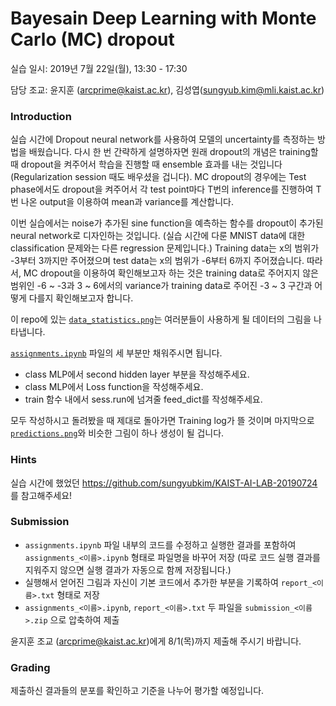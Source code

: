 # Bayesain Deep Learning with Monte Carlo (MC) dropout

실습 일시: 2019년 7월 22일(월), 13:30 - 17:30

담당 조교: 윤지훈 (arcprime@kaist.ac.kr), 김성엽(sungyub.kim@mli.kaist.ac.kr)

### Introduction
실습 시간에 Dropout neural network를 사용하여 모델의 uncertainty를 측정하는 방법을 배웠습니다. 다시 한 번 간략하게 설명하자면 원래 dropout의 개념은 training할 때 dropout을 켜주어서 학습을 진행할 때 ensemble 효과를 내는 것입니다 (Regularization session 때도 배우셨을 겁니다). MC dropout의 경우에는 Test phase에서도 dropout을 켜주어서 각 test point마다 T번의 inference를 진행하여 T번 나온 output을 이용하여 mean과 variance를 계산합니다.

이번 실습에서는 noise가 추가된 sine function을 예측하는 함수를 dropout이 추가된 neural network로 디자인하는 것입니다. (실습 시간에 다룬 MNIST data에 대한 classification 문제와는 다른 regression 문제입니다.) 
Training data는 x의 범위가 -3부터 3까지만 주어졌으며 test data는 x의 범위가 -6부터 6까지 주어졌습니다. 따라서, MC dropout을 이용하여 확인해보고자 하는 것은 training data로 주어지지 않은 범위인 -6 ~ -3과 3 ~ 6에서의 variance가 training data로 주어진 -3 ~ 3 구간과 어떻게 다를지 확인해보고자 합니다.

이 repo에 있는 [`data_statistics.png`](data_statistics.png)는 여러분들이 사용하게 될 데이터의 그림을 나타냅니다.

[`assignments.ipynb`](assignments.ipynb) 파일의 세 부분만 채워주시면 됩니다.
- class MLP에서 second hidden layer 부분을 작성해주세요.
- class MLP에서 Loss function을 작성해주세요.
- train 함수 내에서 sess.run에 넘겨줄 feed_dict를 작성해주세요.

모두 작성하시고 돌려봤을 때 제대로 돌아가면 Training log가 뜰 것이며 마지막으로 [`predictions.png`](predictions.png)와 비슷한 그림이 하나 생성이 될 겁니다. 

### Hints
실습 시간에 했었던 https://github.com/sungyubkim/KAIST-AI-LAB-20190724 를 참고해주세요! 

### Submission
- `assignments.ipynb` 파일 내부의 코드를 수정하고 실행한 결과를 포함하여 `assignments_<이름>.ipynb` 형태로 파일명을 바꾸어 저장 (따로 코드 실행 결과를 지워주지 않으면 실행 결과가 자동으로 함께 저장됩니다.)
- 실행해서 얻어진 그림과 자신이 기본 코드에서 추가한 부분을 기록하여 `report_<이름>.txt` 형태로 저장
- `assignments_<이름>.ipynb`, `report_<이름>.txt` 두 파일을 `submission_<이름>.zip` 으로 압축하여 제출

윤지훈 조교 (arcprime@kaist.ac.kr)에게 8/1(목)까지 제출해 주시기 바랍니다.

### Grading
제출하신 결과들의 분포를 확인하고 기준을 나누어 평가할 예정입니다.
